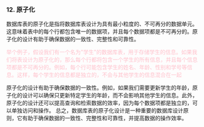 ### 12. 原子化
数据库表的原子化是指将数据库表设计为具有最小粒度的、不可再分的数据单元。这意味着表中的每个行都包含唯一的数据项，并且每个数据项都是不可再分的。原子化的设计有助于确保数据的一致性、完整性和可靠性。

<span style="color:pink">
举个例子，假设我们有一个名为"学生"的数据库表，用于存储学生的信息。如果我们将表设计为原子化的，那么每个行都将包含一个学生的所有信息，并且每个信息项都是不可再分的。例如，每个行可能包含学生的姓名、年龄、性别和学号等信息。这样，每个学生的信息都是独立的，不会与其他学生的信息混合在一起
</span>

原子化的设计有助于确保数据的一致性。例如，如果我们需要更新学生的年龄，原子化的设计可以确保只更新特定学生的年龄，而不会影响其他学生的信息。此外，原子化的设计还可以提高查询和检索数据的效率，因为每个数据项都是独立的，可以单独访问和操作。
总之，数据库表的原子化设计是一种重要的数据库设计原则，它有助于确保数据的一致性、完整性和可靠性，并提高数据的操作效率。
